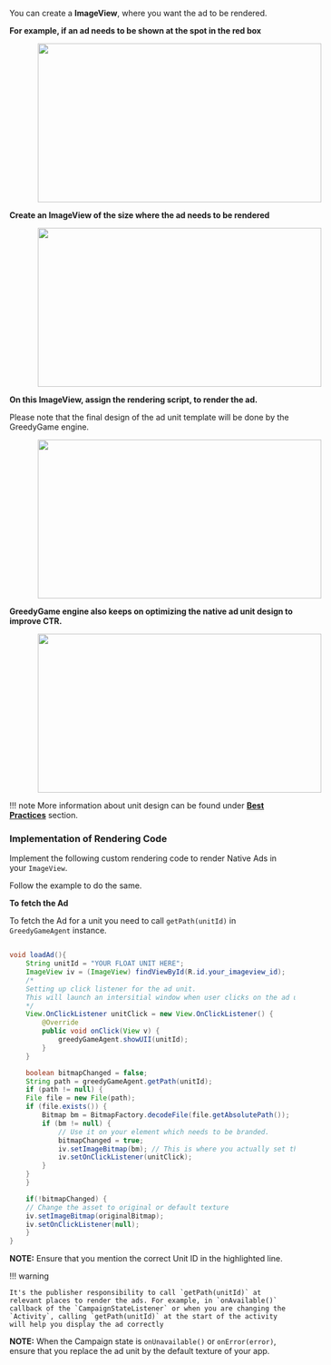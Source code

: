 You can create a **ImageView**, where you want the ad to be rendered.

**For example, if an ad needs to be shown at the spot in the red box**

<img src="/img/new/11a_mock.jpg" alt="" style="margin-left: 50px" width="500" height="280">

**Create an ImageView of the size where the ad needs to be rendered**

<img src="/img/new/11b_mock.jpg" alt="" style="margin-left: 50px" width="500" height="280">

**On this ImageView, assign the rendering script, to render the ad.**

Please note that the final design of the ad unit template will be done by the GreedyGame engine.

<img src="/img/new/11c_mock.jpg" alt="" style="margin-left: 50px" width="500" height="280">


**GreedyGame engine also keeps on optimizing the native ad unit design to improve CTR.**

<img src="/img/new/11d_mock.jpg" alt="" style="margin-left: 50px" width="500" height="280">


!!! note
    More information about unit design can be found under **<a target="_blank" rel="noopener noreferrer" href="/New17_best_practices">Best Practices</a>** section.


### **Implementation of Rendering Code**
Implement the following custom rendering code to render Native Ads in your `ImageView`.

Follow the example to do the same.

**To fetch the Ad**

To fetch the Ad for a unit you need to call `getPath(unitId)` in `GreedyGameAgent` instance.

```Java tab= hl_lines="2"

void loadAd(){
    String unitId = "YOUR FLOAT UNIT HERE";
    ImageView iv = (ImageView) findViewById(R.id.your_imageview_id);
    /*
    Setting up click listener for the ad unit. 
    This will launch an intersitial window when user clicks on the ad unit.
    */
    View.OnClickListener unitClick = new View.OnClickListener() {
        @Override
        public void onClick(View v) {
            greedyGameAgent.showUII(unitId); 
        }
    }

    boolean bitmapChanged = false;
    String path = greedyGameAgent.getPath(unitId);
    if (path != null) {
    File file = new File(path);
    if (file.exists()) {
        Bitmap bm = BitmapFactory.decodeFile(file.getAbsolutePath());
        if (bm != null) {
            // Use it on your element which needs to be branded.
            bitmapChanged = true;
            iv.setImageBitmap(bm); // This is where you actually set the Native Ad
            iv.setOnClickListener(unitClick);
        }
    }
    }

    if(!bitmapChanged) {
    // Change the asset to original or default texture
    iv.setImageBitmap(originalBitmap);
    iv.setOnClickListener(null);
    }
}
```

**NOTE:** Ensure that you mention the correct Unit ID in the highlighted line.

<!-- ```Java tab="Kotlin"
val adUnitIV = ImageView(context) // AdUnit ImageView to render ad
// Game logics
val unitPath = greedyGame.getPath(ADUNIT_CREATED)
if(unitPath.isNotEmpty()) {
    // GreedyGameAgent has an ad that can be rendered for this Unit id.
    val adBitmap = BitmapHelper.getBitmap(unitPath)
    adUnitIV.bitmap = adBitmap
} else {
    // GreedyGame does not have a valid Ad for this Unit id at the moment
}
``` -->

!!! warning
    
    It's the publisher responsibility to call `getPath(unitId)` at relevant places to render the ads. For example, in `onAvailable()` callback of the `CampaignStateListener` or when you are changing the `Activity`, calling `getPath(unitId)` at the start of the activity will help you display the ad correctly


**NOTE:** When the Campaign state is `onUnavailable()` or `onError(error)`, ensure that you replace the ad unit by the default texture of your app.
